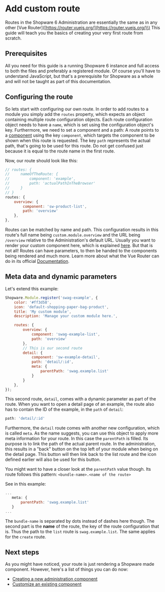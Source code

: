 # Add custom route

Routes in the Shopware 6 Administration are essentially the same as in any other \[Vue Router\]\([https://router.vuejs.org/](https://router.vuejs.org/)\) This guide will teach you the basics of creating your very first route from scratch.

## Prerequisites

All you need for this guide is a running Shopware 6 instance and full access to both the files and preferably a registered module. Of course you'll have to understand JavaScript, but that's a prerequisite for Shopware as a whole and will not be taught as part of this documentation.

## Configuring the route

So lets start with configuring our own route. In order to add routes to a module you simply add the `routes` property, which expects an object containing multiple route configuration objects. Each route configuration object needs to have a `name`, which is set using the configuration object's key. Furthermore, we need to set a component and a path: A route points to a [component](https://vuejs.org/v2/guide/components.html) using the key `component`, which targets the component to be shown when this route is requested. The key `path` represents the actual path, that's going to be used for this route. Do not get confused just because it is equal to the route name in the first route.

Now, our route should look like this:

```javascript
// routes: {
//     nameOfTheRoute: {
//         component: 'example',
//         path: 'actualPathInTheBrowser'
//     }
// }
routes: {
    overview: {
        component: 'sw-product-list',
        path: 'overview'
    },
},
```

Routes can be matched by name and path. This configuration results in this route's full name being `custom.module.overview` and the URL being `/overview` relative to the Administration's default URL.
Usually you want to render your custom component here, which is explained [here](./add-custom-component.md).
But that is not all!
Routes can have parameters, to then be handed to the components being rendered and much more.
Learn more about what the Vue Router can do in its official [Documentation](https://router.vuejs.org/guide/essentials/dynamic-matching.html#reacting-to-params-changes).

## Meta data and dynamic parameters

Let's extend this example:

```javascript
Shopware.Module.register('swag-example', {
    color: '#ff3d58',
    icon: 'default-shopping-paper-bag-product',
    title: 'My custom module',
    description: 'Manage your custom module here.',

    routes: {
        overview: {
            component: 'swag-example-list',
            path: 'overview'
        },
        // This is our second route
        detail: {
            component: 'sw-example-detail',
            path: 'detail/:id',
            meta: {
                parentPath: 'swag.example.list'
            }
        }
    },
});
```

This second route, `detail`, comes with a dynamic parameter as part of the route. When you want to open a detail page of an example, the route also has to contain the ID of the example, in the `path` of `detail`:

```javascript
path: 'detail/:id'
```

Furthermore, the `detail` route comes with another new configuration, which is called `meta`. As the name suggests, you can use this object to apply more meta information for your route. In this case the `parentPath` is filled. Its purpose is to link the path of the actual parent route. In the administration, this results in a "back" button on the top left of your module when being on the detail page. This button will then link back to the list route and the icon defined earlier will also be used for this button.

You might want to have a closer look at the `parentPath` value though. Its route follows this pattern: `<bundle-name>.<name of the route>`

See in this example:

```javascript
...
   meta: {
       parentPath: 'swag.example.list'
   }
...
```

The `bundle-name` is separated by dots instead of dashes here though. The second part is the **name** of the route, the key of the route configuration that is. Thus the path to the `list` route is `swag.example.list`. The same applies for the `create` route.

## Next steps

As you might have noticed, your route is just rendering a Shopware made component. 
However, here's a list of things you can do now:

* [Creating a new administration component](./add-custom-component.md)
* [Customize an existing component](./customizing-components.md)
